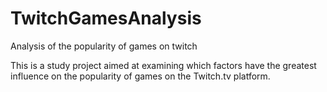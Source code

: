 # TwitchGamesAnalysis
Analysis of the popularity of games on twitch

This is a study project aimed at examining which factors have the greatest influence on the popularity of games on the Twitch.tv platform.
